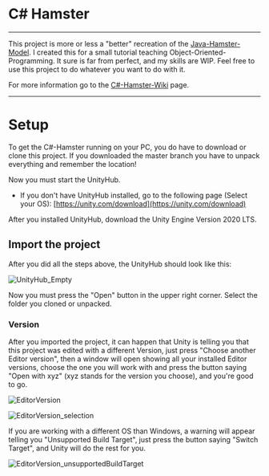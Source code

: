 # C# Hamster

***

This project is more or less a "better" recreation of the [Java-Hamster-Model](https://www.java-hamster-modell.de/). I created this for a small tutorial teaching Object-Oriented-Programming. It sure is far from perfect, and my skills are WIP.
Feel free to use this project to do whatever you want to do with it.

For more information go to the [C#-Hamster-Wiki](https://github.com/Dagait/GDC_CSharpHamster/wiki) page.

***
# Setup
To get the C#-Hamster running on your PC, you do have to download or clone this project.
If you downloaded the master branch you have to unpack everything and remember the location!

Now you must start the UnityHub.

* If you don't have UnityHub installed, go to the following page (Select your OS): [https://unity.com/download](https://unity.com/download)

After you installed UnityHub, download the Unity Engine Version 2020 LTS.

## Import the project
After you did all the steps above, the UnityHub should look like this:

![UnityHub_Empty](https://user-images.githubusercontent.com/103567242/163169324-e12be060-1858-4150-a649-496e57e1288e.png)

Now you must press the "Open" button in the upper right corner. Select the folder you cloned or unpacked.
### Version
After you imported the project, it can happen that Unity is telling you that this project was edited with a different Version, just press "Choose another Editor version", then a window will open showing all your installed Editor versions, choose the one you will work with and press the button saying "Open with xyz" (xyz stands for the version you choose), and you're good to go.

![EditorVersion](https://user-images.githubusercontent.com/103567242/163705618-f288a691-63a0-4f8e-80fa-4b1b98a260a2.png)

![EditorVersion_selection](https://user-images.githubusercontent.com/103567242/163705634-4dbf8866-782c-4e4f-ad4c-e1e08fe48898.png)



If you are working with a different OS than Windows, a warning will appear telling you "Unsupported Build Target", just press the button saying "Switch Target", and Unity will do the rest for you.

![EditorVersion_unsupportedBuildTarget](https://user-images.githubusercontent.com/103567242/163705638-4aecfb21-c5eb-4218-91b0-ed6663a437c6.png)

